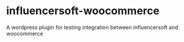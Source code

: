 # influencersoft-woocommerce
A wordpress plugin for testing integration between influencersoft and woocommerce
